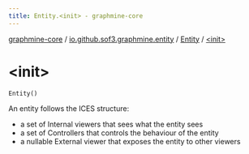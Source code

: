 ```yaml
---
title: Entity.<init> - graphmine-core
---
```


[graphmine-core](../../index.html) / [io.github.sof3.graphmine.entity](../index.html) / [Entity](index.html) / [&lt;init&gt;](./-init-.html)

# &lt;init&gt;

`Entity()`

An entity follows the ICES structure:

* a set of Internal viewers that sees what the entity sees
* a set of Controllers that controls the behaviour of the entity
* a nullable External viewer that exposes the entity to other viewers
